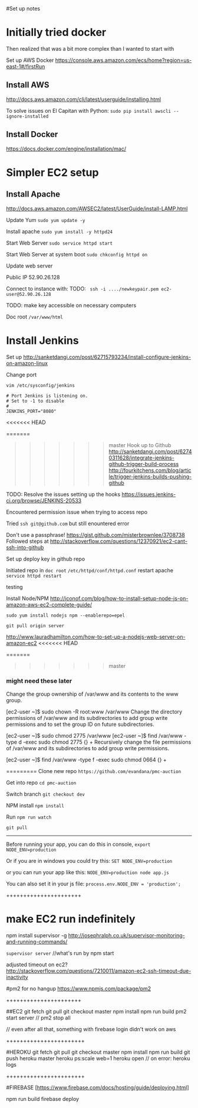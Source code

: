 #Set up notes

# Initially tried docker
Then realized that was a bit more complex than I wanted to start with

Set up AWS Docker
https://console.aws.amazon.com/ecs/home?region=us-east-1#/firstRun

## Install AWS
http://docs.aws.amazon.com/cli/latest/userguide/installing.html

To solve issues on El Capitan with Python:
`sudo pip install awscli --ignore-installed`

## Install Docker
https://docs.docker.com/engine/installation/mac/

# Simpler EC2 setup

## Install Apache
http://docs.aws.amazon.com/AWSEC2/latest/UserGuide/install-LAMP.html

Update Yum
`sudo yum update -y`

Install apache
`sudo yum install -y httpd24`

Start Web Server
`sudo service httpd start`

Start Web Server at system boot
`sudo chkconfig httpd on`

Update web server

Public IP
52.90.26.128

Connect to instance with: 
TODO: ` ssh -i ..../newkeypair.pem ec2-user@52.90.26.128`

TODO: make key accessible on necessary computers

Doc root
`/var/www/html`

# Install Jenkins

Set up
http://sanketdangi.com/post/62715793234/install-configure-jenkins-on-amazon-linux

Change port
```
vim /etc/sysconfig/jenkins

# Port Jenkins is listening on.
# Set to -1 to disable
#
JENKINS_PORT="8080"
```

<<<<<<< HEAD

=======
>>>>>>> master
Hook up to Github
http://sanketdangi.com/post/62740311628/integrate-jenkins-github-trigger-build-process
http://fourkitchens.com/blog/article/trigger-jenkins-builds-pushing-github

TODO: Resolve the issues setting up the hooks
https://issues.jenkins-ci.org/browse/JENKINS-20533

Encountered permission issue when trying to access repo

Tried `ssh git@github.com` but still enountered error

Don't use a passphrase! https://gist.github.com/misterbrownlee/3708738
Followed steps at http://stackoverflow.com/questions/12370921/ec2-cant-ssh-into-github

Set up deploy key in github repo

Initiated repo in `doc root`
`/etc/httpd/conf/httpd.conf`
restart apache `service httpd restart`

testing

Install Node/NPM
http://iconof.com/blog/how-to-install-setup-node-js-on-amazon-aws-ec2-complete-guide/

`sudo yum install nodejs npm --enablerepo=epel`

`git pull origin server`

http://www.lauradhamilton.com/how-to-set-up-a-nodejs-web-server-on-amazon-ec2
<<<<<<< HEAD

=======
>>>>>>> master

### might need these later

Change the group ownership of /var/www and its contents to the www group.

[ec2-user ~]$ sudo chown -R root:www /var/www
Change the directory permissions of /var/www and its subdirectories to add group write permissions and to set the group ID on future subdirectories.

[ec2-user ~]$ sudo chmod 2775 /var/www
[ec2-user ~]$ find /var/www -type d -exec sudo chmod 2775 {} +
Recursively change the file permissions of /var/www and its subdirectories to add group write permissions.

[ec2-user ~]$ find /var/www -type f -exec sudo chmod 0664 {} +


=========
Clone new repo
`https://github.com/evandana/pmc-auction`

Get into repo
`cd pmc-auction`

Switch branch
`git checkout dev`

NPM install
`npm install`

Run
`npm run watch`

`git pull`

-------------

Before running your app, you can do this in console,
`export NODE_ENV=production`

Or if you are in windows you could try this:
`SET NODE_ENV=production`

or you can run your app like this:
`NODE_ENV=production node app.js`

You can also set it in your js file:
`process.env.NODE_ENV = 'production';`

++++++++++++++++++++++
# make EC2 run indefinitely
npm install supervisor -g
http://josephralph.co.uk/supervisor-monitoring-and-running-commands/
<!-- pmc-auction/server/pmc-auction-supervisor.conf

[program:pmc-auction-supervisor]
directory=/var/www/html/pmc-auction
command=npm run prod
autostart=true
autorestart=true
stderr_logfile=/var/log/pmc-auction.err.log -->
`supervisor server` //what's run by npm start

adjusted timeout on ec2?
http://stackoverflow.com/questions/7210011/amazon-ec2-ssh-timeout-due-inactivity

#pm2 for no hangup
https://www.npmjs.com/package/pm2

++++++++++++++++++++++

##EC2
git fetch
git pull
git checkout master
npm install
npm run build
pm2 start server // pm2 stop all

// even after all that, something with firebase login didn't work on aws

+++++++++++++++++++++++

#HEROKU
git fetch
git pull
git checkout master
npm install
npm run build
git push heroku master
heroku ps:scale web=1
heroku open
// on error: heroku logs

+++++++++++++++++++++++

#FIREBASE
[https://www.firebase.com/docs/hosting/guide/deploying.html]

npm run build
firebase deploy
